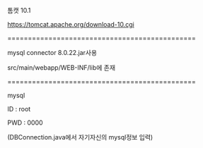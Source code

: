 톰캣 10.1

https://tomcat.apache.org/download-10.cgi

==============================================

mysql connector 8.0.22.jar사용

src/main/webapp/WEB-INF/lib에 존재

==============================================

mysql 

ID : root 

PWD : 0000

(DBConnection.java에서 자기자신의 mysql정보 입력)
